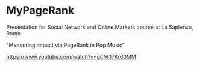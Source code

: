 # MyPageRank
Presentation for Social Network and Online Markets course at La Sapienza, Rome

"Measuring impact via PageRank in Pop Music"

https://www.youtube.com/watch?v=g0M07Kr60MM
